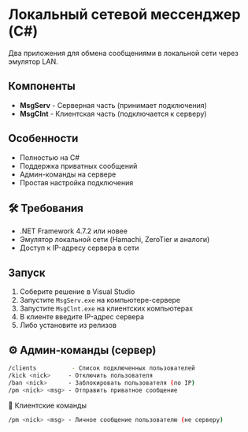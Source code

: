 # Локальный сетевой мессенджер (C#)

Два приложения для обмена сообщениями в локальной сети через эмулятор LAN.

## Компоненты
- **MsgServ** - Серверная часть (принимает подключения)
- **MsgClnt** - Клиентская часть (подключается к серверу)

## Особенности
- Полностью на C#
- Поддержка приватных сообщений
- Админ-команды на сервере
- Простая настройка подключения

## 🛠️ Требования
- .NET Framework 4.7.2 или новее
- Эмулятор локальной сети (Hamachi, ZeroTier и аналоги)
- Доступ к IP-адресу сервера в сети

## Запуск
1. Соберите решение в Visual Studio
2. Запустите `MsgServ.exe` на компьютере-сервере
3. Запустите `MsgClnt.exe` на клиентских компьютерах
4. В клиенте введите IP-адрес сервера
5. Либо установите из релизов

## ⚙️ Админ-команды (сервер)
```bash
/clients          - Список подключенных пользователей
/kick <nick>     - Отключить пользователя
/ban <nick>      - Заблокировать пользователя (по IP)
/pm <nick> <msg> - Отправить приватное сообщение
```
💬 Клиентские команды
```bash
/pm <nick> <msg> - Личное сообщение пользователю (не серверу)
```
